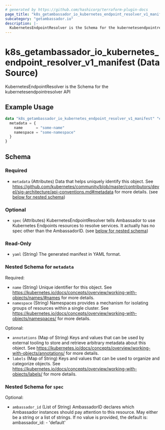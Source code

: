 ```yaml
---
# generated by https://github.com/hashicorp/terraform-plugin-docs
page_title: "k8s_getambassador_io_kubernetes_endpoint_resolver_v1_manifest Data Source - terraform-provider-k8s"
subcategory: "getambassador.io"
description: |-
  KubernetesEndpointResolver is the Schema for the kubernetesendpointresolver API
---
```


# k8s_getambassador_io_kubernetes_endpoint_resolver_v1_manifest (Data Source)

KubernetesEndpointResolver is the Schema for the kubernetesendpointresolver API

## Example Usage

```terraform
data "k8s_getambassador_io_kubernetes_endpoint_resolver_v1_manifest" "example" {
  metadata = {
    name      = "some-name"
    namespace = "some-namespace"
  }
}
```

<!-- schema generated by tfplugindocs -->
## Schema

### Required

- `metadata` (Attributes) Data that helps uniquely identify this object. See https://github.com/kubernetes/community/blob/master/contributors/devel/sig-architecture/api-conventions.md#metadata for more details. (see [below for nested schema](#nestedatt--metadata))

### Optional

- `spec` (Attributes) KubernetesEndpointResolver tells Ambassador to use Kubernetes Endpoints resources to resolve services. It actually has no spec other than the AmbassadorID. (see [below for nested schema](#nestedatt--spec))

### Read-Only

- `yaml` (String) The generated manifest in YAML format.

<a id="nestedatt--metadata"></a>
### Nested Schema for `metadata`

Required:

- `name` (String) Unique identifier for this object. See https://kubernetes.io/docs/concepts/overview/working-with-objects/names/#names for more details.
- `namespace` (String) Namespaces provides a mechanism for isolating groups of resources within a single cluster. See https://kubernetes.io/docs/concepts/overview/working-with-objects/namespaces/ for more details.

Optional:

- `annotations` (Map of String) Keys and values that can be used by external tooling to store and retrieve arbitrary metadata about this object. See https://kubernetes.io/docs/concepts/overview/working-with-objects/annotations/ for more details.
- `labels` (Map of String) Keys and values that can be used to organize and categorize objects. See https://kubernetes.io/docs/concepts/overview/working-with-objects/labels/ for more details.


<a id="nestedatt--spec"></a>
### Nested Schema for `spec`

Optional:

- `ambassador_id` (List of String) AmbassadorID declares which Ambassador instances should pay attention to this resource. May either be a string or a list of strings. If no value is provided, the default is: ambassador_id: - 'default'
